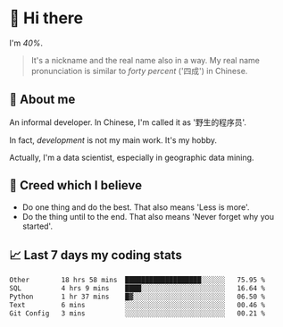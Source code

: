 # 👋 Hi there

I'm *40%*.

> It's a nickname and the real name also in a way.
> My real name pronunciation is similar to *forty percent* ('四成') in Chinese.

## :speech_balloon: About me

An informal developer. In Chinese, I'm called it as '野生的程序员'.

In fact, _development_ is not my main work. It's my hobby.

Actually, I'm a data scientist, especially in geographic data mining.

## :see_no_evil: Creed which I believe

- Do one thing and do the best. That also means 'Less is more'.
- Do the thing until to the end. That also means 'Never forget why you started'.

## :chart_with_upwards_trend: Last 7 days my coding stats

<!--START_SECTION:waka-->

```txt
Other        18 hrs 58 mins  ███████████████████░░░░░░   75.95 %
SQL          4 hrs 9 mins    ████░░░░░░░░░░░░░░░░░░░░░   16.64 %
Python       1 hr 37 mins    █▓░░░░░░░░░░░░░░░░░░░░░░░   06.50 %
Text         6 mins          ░░░░░░░░░░░░░░░░░░░░░░░░░   00.46 %
Git Config   3 mins          ░░░░░░░░░░░░░░░░░░░░░░░░░   00.21 %
```

<!--END_SECTION:waka-->

